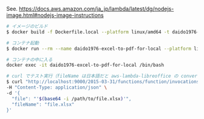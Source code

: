 See. https://docs.aws.amazon.com/ja_jp/lambda/latest/dg/nodejs-image.html#nodejs-image-instructions

```sh
# イメージのビルド
$ docker build -f Dockerfile.local --platform linux/amd64 -t daido1976-excel-to-pdf-for-local .

# コンテナ起動
$ docker run --rm --name daido1976-excel-to-pdf-for-local --platform linux/amd64 -p 9000:8080 daido1976-excel-to-pdf-for-local

# コンテナの中に入る
docker exec -it daido1976-excel-to-pdf-for-local /bin/bash

# curl でテスト実行（fileName は日本語だと aws-lambda-libreoffice の convertTo 内でエラーになる）
$ curl "http://localhost:9000/2015-03-31/functions/function/invocations" \
-H "Content-Type: application/json" \
-d '{
  "file": "'$(base64 -i /path/to/file.xlsx)'",
  "fileName": "file.xlsx"
}'
```
